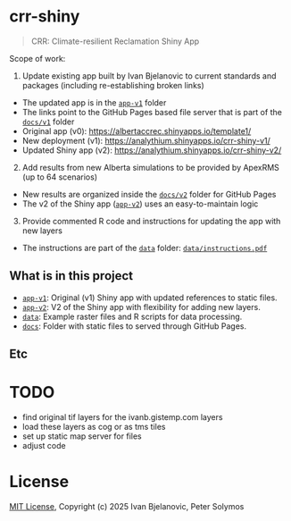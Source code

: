 # crr-shiny
> CRR: Climate-resilient Reclamation Shiny App

Scope of work:

1. Update existing app built by Ivan Bjelanovic to current standards and packages (including re-establishing broken links)
  - The updated app is in the [`app-v1`](./app-v1/) folder
  - The links point to the GitHub Pages based file server that is part of the [`docs/v1`](./docs/v1/) folder
  - Original app (v0): <https://albertaccrec.shinyapps.io/template1/>
  - New deployment (v1): <https://analythium.shinyapps.io/crr-shiny-v1/>
  - Updated Shiny app (v2): <https://analythium.shinyapps.io/crr-shiny-v2/>

2. Add results from new Alberta simulations to be provided by ApexRMS (up to 64 scenarios)
  - New results are organized inside the [`docs/v2`](./docs/v1/) folder for GitHub Pages
  - The v2 of the Shiny app ([`app-v2`](./app-v2/)) uses an easy-to-maintain logic

3. Provide commented R code and instructions for updating the app with new layers
  - The instructions are part of the [`data`](./data/) folder: [`data/instructions.pdf`](./data/instructions.pdf)

## What is in this project

- [`app-v1`](./app-v1/): Original (v1) Shiny app with updated references to static files.
- [`app-v2`](./app-v1/): V2 of the Shiny app with flexibility for adding new layers.
- [`data`](./data/): Example raster files and R scripts for data processing.
- [`docs`](./docs/): Folder with static files to served through GitHub Pages.

## Etc

# TODO

- find original tif layers for the ivanb.gistemp.com layers
- load these layers as cog or as tms tiles
- set up static map server for files
- adjust code

# License

[MIT License](./LICENSE), Copyright (c) 2025 Ivan Bjelanovic, Peter Solymos
